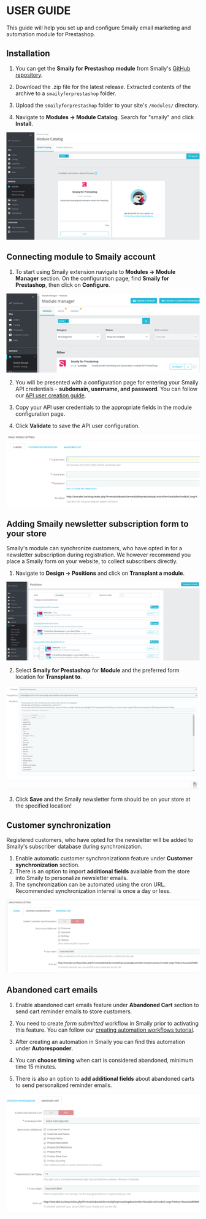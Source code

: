 # USER GUIDE

This guide will help you set up and configure Smaily email marketing and automation module for Prestashop.

## Installation
1. You can get the **Smaily for Prestashop module** from Smaily's [GitHub repository](https://github.com/sendsmaily/smaily-prestashop-module/releases).

2. Download the .zip file for the latest release. Extracted contents of the archive to a `smailyforprestashop` folder.

3. Upload the `smailyforprestashop` folder to your site's `/modules/` directory.

4. Navigate to **Modules -> Module Catalog**. Search for "smaily" and click **Install**.

![Module install](assets/Install1.png)

## Connecting module to Smaily account

1. To start using Smaily extension navigate to **Modules -> Module Manager** section. On the configuration page, find **Smaily for Prestashop**, then click on **Configure**.

![Module configuration path](assets/Install2.png)

2. You will be presented with a configuration page for entering your Smaily API credentials - **subdomain, username, and password**.
You can follow our [API user creation guide](http://help.smaily.com/en/support/solutions/articles/16000062943-create-api-user).

3. Copy your API user credentials to the appropriate fields in the module configuration page.

4. Click **Validate** to save the API user configuration.

![API credentials section](assets/APIcredentials.png)

## Adding Smaily newsletter subscription form to your store

Smaily's module can synchronize customers, who have opted in for a newsletter subscription during registration.
We however recommend you place a Smaily form on your website, to collect subscribers directly.
1. Navigate to **Design -> Positions** and click on **Transplant a module**.

![Transplant module section](assets/Form1.png)

2. Select **Smaily for Prestashop** for **Module** and the preferred form location for **Transplant to**.

![Transplant to section](assets/Form2.png)

3. Click **Save** and the Smaily newsletter form should be on your store at the specified location!

## Customer synchronization

Registered customers, who have opted for the newsletter will be added to Smaily's subscriber database during synchronization.
1. Enable automatic customer synchronizationn feature under **Customer synchronization** section.
2. There is an option to import **additional fields** available from the store into Smaily to personalize newsletter emails.
3. The synchronization can be automated using the cron URL. Recommended synchronization interval is once a day or less.

![Customer synchronization section](assets/CustomerSync.png)

## Abandoned cart emails

1. Enable abandoned cart emails feature under **Abandoned Cart** section to send cart reminder emails to store customers.

2. You need to create *form submitted* workflow in Smaily prior to activating this feature. You can follow our [creating automation workflows tutorial](http://help.smaily.com/en/support/solutions/articles/16000092458-creating-automation-workflows).

3. After creating an automation in Smaily you can find this automation under **Autoresponder**.

4. You can **choose timing** when cart is considered abandoned, minimum time 15 minutes.

5. There is also an option to **add additional fields** about abandoned carts to send personalized reminder emails.

![Abandoned cart emails](assets/AbandonedCart.png)
